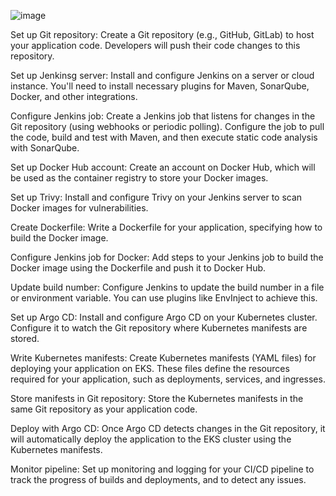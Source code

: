 ![image](https://github.com/Sharuqmd/Projects/assets/142597507/b5031c4b-8e07-463d-a748-5dc566105e25)



Set up Git repository: Create a Git repository (e.g., GitHub, GitLab) to host your application code. Developers will push their code changes to this repository.

Set up Jenkinsg server: Install and configure Jenkins on a server or cloud instance. You'll need to install necessary plugins for Maven, SonarQube, Docker, and other integrations.

Configure Jenkins job: Create a Jenkins job that listens for changes in the Git repository (using webhooks or periodic polling). Configure the job to pull the code, build and test with Maven, and then execute static code analysis with SonarQube.

Set up Docker Hub account: Create an account on Docker Hub, which will be used as the container registry to store your Docker images.

Set up Trivy: Install and configure Trivy on your Jenkins server to scan Docker images for vulnerabilities.

Create Dockerfile: Write a Dockerfile for your application, specifying how to build the Docker image.

Configure Jenkins job for Docker: Add steps to your Jenkins job to build the Docker image using the Dockerfile and push it to Docker Hub.

Update build number: Configure Jenkins to update the build number in a file or environment variable. You can use plugins like EnvInject to achieve this.

Set up Argo CD: Install and configure Argo CD on your Kubernetes cluster. Configure it to watch the Git repository where Kubernetes manifests are stored.

Write Kubernetes manifests: Create Kubernetes manifests (YAML files) for deploying your application on EKS. These files define the resources required for your application, such as deployments, services, and ingresses.

Store manifests in Git repository: Store the Kubernetes manifests in the same Git repository as your application code.

Deploy with Argo CD: Once Argo CD detects changes in the Git repository, it will automatically deploy the application to the EKS cluster using the Kubernetes manifests.

Monitor pipeline: Set up monitoring and logging for your CI/CD pipeline to track the progress of builds and deployments, and to detect any issues.

